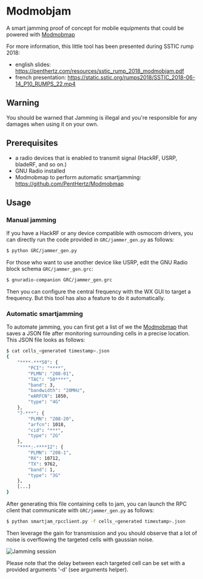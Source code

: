 # Modmobjam

A smart jamming proof of concept for mobile equipments that could be powered with [Modmobmap](https://github.com/PentHertz/Modmobmap)

For more information, this little tool has been presented during SSTIC rump 2018:

- english slides: https://penthertz.com/resources/sstic_rump_2018_modmobjam.pdf
- french presentation: https://static.sstic.org/rumps2018/SSTIC_2018-06-14_P10_RUMPS_22.mp4

## Warning

You should be warned that Jamming is illegal and you're responsible for any damages when using it on your own.

## Prerequisites

- a radio devices that is enabled to transmit signal (HackRF, USRP, bladeRF, and so on.)
- GNU Radio installed
- Modmobmap to perform automatic smartjamming: https://github.com/PentHertz/Modmobmap

## Usage

### Manual jamming 

If you have a HackRF or any device compatible with osmocom drivers, you can directly run the code provided in ``GRC/jammer_gen.py`` as follows:

```sh
$ python GRC/jammer_gen.py
```

For those who want to use another device like USRP, edit the GNU Radio block schema ``GRC/jammer_gen.grc``:

```sh
$ gnuradio-companion GRC/jammer_gen.grc
```

Then you can configure the central frequency with the WX GUI to target a frequency. But this tool has also a feature to do it automatically.

### Automatic smartjamming

To automate jamming, you can first get a list of we the [Modmobmap](https://github.com/PentHertz/Modmobmap) that saves a JSON file after monitoring surrounding cells in a precise location. This JSON file looks as follows:

```sh
$ cat cells_<generated timestamp>.json 
{
    "****-***50": {
        "PCI": "****", 
        "PLMN": "208-01", 
        "TAC": "50****", 
        "band": 3, 
        "bandwidth": "20MHz", 
        "eARFCN": 1850, 
        "type": "4G"
    }, 
    "7-***": {
        "PLMN": "208-20", 
        "arfcn": 1018, 
        "cid": "***", 
        "type": "2G"
    }, 
    "****:-****12": {
        "PLMN": "208-1", 
        "RX": 10712, 
        "TX": 9762, 
        "band": 1, 
        "type": "3G"
    },
    [...] 
}
```

After generating this file containing cells to jam, you can launch the RPC client that communicate with ``GRC/jammer_gen.py`` as follows:

```sh
$ python smartjam_rpcclient.py -f cells_<generated timestamp>.json
```

Then leverage the gain for transmission and you should observe that a lot of noise is overflowing the targeted cells with gaussian noise.

![Jamming session](https://raw.githubusercontent.com/PentHertz/Modmobjam/master/imgs/jamming_session.png)

Please note that the delay between each targeted cell can be set with a provided arguments '-d' (see arguments helper). 
